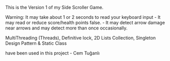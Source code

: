 This is the Version 1 of my Side Scroller Game.

Warning: 
It may take about 1 or 2 seconds to read your keyboard input - 
It may read or reduce score/health points false. - 
It may detect arrow damage near arrows and may detect more than once occasionally.

MultiThreading (Threads),
Definitive lock,
2D Lists Collection,
Singleton Design Pattern &
Static Class

have been used in this project - Cem Tuğanlı
